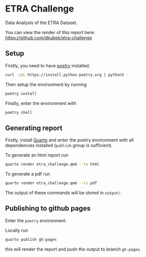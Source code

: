 # ETRA Challenge

Data Analysis of the ETRA Dataset.

You can view the render of this report here: 
https://github.com/dkubek/etra-challenge

## Setup

Firstly, you need to have [poetry](https://python-poetry.org/docs/) installed.
```sh
curl -sSL https://install.python-poetry.org | python3 -
```

Then setup the environment by running
```sh
poetry install
```

Finally, enter the environment with
```sh
poetry shell
```

## Generating report

Firstly, install [Quarto](https://quarto.org/docs/get-started/index.html) and
enter the poetry environment with all dependencies installed (``publish`` group
is sufficient).

To generate an html report run
```sh
quarto render etra_challenge.qmd --to html
```

To generate a pdf run
```sh
quarto render etra_challenge.qmd --to pdf
```

The output of these commands will be stored in ``output/``.

## Publishing to github pages

Enter the ``poetry`` environment.

Locally run
```sh
quarto publish gh-pages
```
this will render the report and push the output to branch ``gh-pages``.
